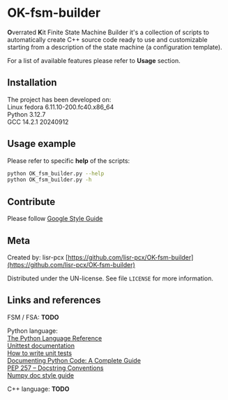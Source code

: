 # OK-fsm-builder

**O**verrated **K**it Finite State Machine Builder it's a collection of scripts to automatically create C++ source code ready to use and customizable starting from a description of the state machine (a configuration template).

For a list of available features please refer to **Usage** section.

## Installation

The project has been developed on:  
Linux fedora 6.11.10-200.fc40.x86_64  
Python 3.12.7  
GCC 14.2.1 20240912  

## Usage example

Please refer to specific **help** of the scripts:

```sh
python OK_fsm_builder.py --help
python OK_fsm_builder.py -h
```

## Contribute

Please follow [Google Style Guide](https://google.github.io/styleguide/cppguide.html)

## Meta

Created by: lisr-pcx [https://github.com/lisr-pcx/OK-fsm-builder](https://github.com/lisr-pcx/OK-fsm-builder)

Distributed under the UN-license. See file ``LICENSE`` for more information.

## Links and references

FSM / FSA:
**TODO**

Python language:  
[The Python Language Reference](https://docs.python.org/3/reference/index.html)  
[Unittest documentation](https://docs.python.org/3/library/unittest.html)  
[How to write unit tests](https://www.freecodecamp.org/news/how-to-write-unit-tests-for-python-functions/)  
[Documenting Python Code: A Complete Guide](https://realpython.com/documenting-python-code/)  
[PEP 257 – Docstring Conventions](https://peps.python.org/pep-0257/)  
[Numpy doc style guide](https://numpydoc.readthedocs.io/en/latest/format.html)

C++ language:
**TODO**
